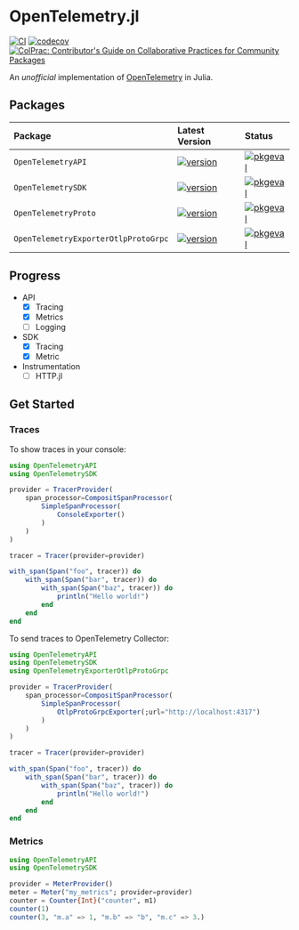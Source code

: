 # OpenTelemetry.jl

[![CI](https://github.com/oolong-dev/OpenTelemetry.jl/actions/workflows/CI.yml/badge.svg)](https://github.com/oolong-dev/OpenTelemetry.jl/actions/workflows/CI.yml)
[![codecov](https://codecov.io/gh/oolong-dev/OpenTelemetry.jl/branch/master/graph/badge.svg?token=A3DMIK8K58)](https://codecov.io/gh/oolong-dev/OpenTelemetry.jl)
[![ColPrac: Contributor's Guide on Collaborative Practices for Community Packages](https://img.shields.io/badge/ColPrac-Contributor's%20Guide-blueviolet)](https://github.com/SciML/ColPrac)


An *unofficial* implementation of [OpenTelemetry](https://opentelemetry.io/) in Julia.

## Packages

| Package | Latest Version | Status |
|:--------|:---------------|:-------|
|`OpenTelemetryAPI` | [![version](https://juliahub.com/docs/OpenTelemetryAPI/version.svg)](https://juliahub.com/ui/Packages/OpenTelemetryAPI/p4SiN) | [![pkgeval](https://juliahub.com/docs/OpenTelemetryAPI/pkgeval.svg)](https://juliahub.com/ui/Packages/OpenTelemetryAPI/p4SiN) |
| `OpenTelemetrySDK` | [![version](https://juliahub.com/docs/OpenTelemetrySDK/version.svg)](https://juliahub.com/ui/Packages/OpenTelemetrySDK/NFHPX) | [![pkgeval](https://juliahub.com/docs/OpenTelemetrySDK/pkgeval.svg)](https://juliahub.com/ui/Packages/OpenTelemetrySDK/NFHPX) |
| `OpenTelemetryProto` | [![version](https://juliahub.com/docs/OpenTelemetryProto/version.svg)](https://juliahub.com/ui/Packages/OpenTelemetryProto/l1kB4) | [![pkgeval](https://juliahub.com/docs/OpenTelemetryProto/pkgeval.svg)](https://juliahub.com/ui/Packages/OpenTelemetryProto/l1kB4) |
| `OpenTelemetryExporterOtlpProtoGrpc` | [![version](https://juliahub.com/docs/OpenTelemetryExporterOtlpProtoGrpc/version.svg)](https://juliahub.com/ui/Packages/OpenTelemetryExporterOtlpProtoGrpc/S0kTL) | [![pkgeval](https://juliahub.com/docs/OpenTelemetryExporterOtlpProtoGrpc/pkgeval.svg)](https://juliahub.com/ui/Packages/OpenTelemetryExporterOtlpProtoGrpc/S0kTL) |

## Progress

- API
    - [x] Tracing
    - [x] Metrics
    - [ ] Logging

- SDK
    - [x] Tracing
    - [x] Metric

- Instrumentation
    - [ ] HTTP.jl

## Get Started

### Traces

To show traces in your console:

```julia
using OpenTelemetryAPI
using OpenTelemetrySDK

provider = TracerProvider(
    span_processor=CompositSpanProcessor(
        SimpleSpanProcessor(
            ConsoleExporter()
        )
    )
)

tracer = Tracer(provider=provider)

with_span(Span("foo", tracer)) do
    with_span(Span("bar", tracer)) do
        with_span(Span("baz", tracer)) do
            println("Hello world!")
        end
    end
end
```

To send traces to OpenTelemetry Collector:

```julia
using OpenTelemetryAPI
using OpenTelemetrySDK
using OpenTelemetryExporterOtlpProtoGrpc

provider = TracerProvider(
    span_processor=CompositSpanProcessor(
        SimpleSpanProcessor(
            OtlpProtoGrpcExporter(;url="http://localhost:4317")
        )
    )
)

tracer = Tracer(provider=provider)

with_span(Span("foo", tracer)) do
    with_span(Span("bar", tracer)) do
        with_span(Span("baz", tracer)) do
            println("Hello world!")
        end
    end
end
```

### Metrics

```julia
using OpenTelemetryAPI
using OpenTelemetrySDK

provider = MeterProvider()
meter = Meter("my_metrics"; provider=provider)
counter = Counter{Int}("counter", m1)
counter(1)
counter(3, "m.a" => 1, "m.b" => "b", "m.c" => 3.)
```